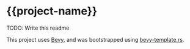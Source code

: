 # {{project-name}}

TODO: Write this readme

This project uses [Bevy], and was bootstrapped using [bevy-template.rs].

[Bevy]:https://bevyengine.org
[bevy-template.rs]:https://github.com/taurr/bevy-template-rs
